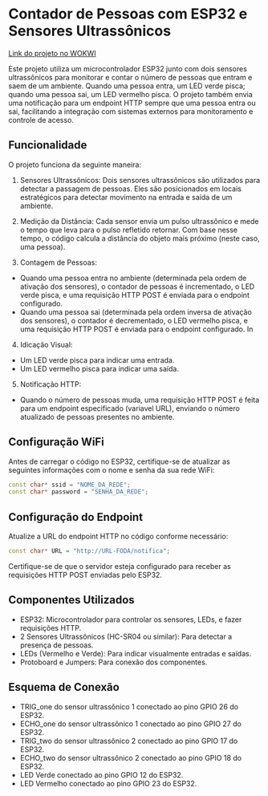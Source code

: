# Contador de Pessoas com ESP32 e Sensores Ultrassônicos

[Link do projeto no WOKWI](https://wokwi.com/projects/407437023017695233)

Este projeto utiliza um microcontrolador ESP32 junto com dois sensores ultrassônicos para monitorar e contar o número de pessoas que entram e saem de um ambiente. Quando uma pessoa entra, um LED verde pisca; quando uma pessoa sai, um LED vermelho pisca. O projeto também envia uma notificação para um endpoint HTTP sempre que uma pessoa entra ou sai, facilitando a integração com sistemas externos para monitoramento e controle de acesso.

## Funcionalidade

O projeto funciona da seguinte maneira:

1. Sensores Ultrassônicos: Dois sensores ultrassônicos são utilizados para detectar a passagem de pessoas. Eles são posicionados em locais estratégicos para detectar movimento na entrada e saída de um ambiente.

2. Medição da Distância: Cada sensor envia um pulso ultrassônico e mede o tempo que leva para o pulso refletido retornar. Com base nesse tempo, o código calcula a distância do objeto mais próximo (neste caso, uma pessoa).

3. Contagem de Pessoas:

- Quando uma pessoa entra no ambiente (determinada pela ordem de ativação dos sensores), o contador de pessoas é incrementado, o LED verde pisca, e uma requisição HTTP POST é enviada para o endpoint configurado.
- Quando uma pessoa sai (determinada pela ordem inversa de ativação dos sensores), o contador é decrementado, o LED vermelho pisca, e uma requisição HTTP POST é enviada para o endpoint configurado.
In

4. Idicação Visual:

- Um LED verde pisca para indicar uma entrada.
- Um LED vermelho pisca para indicar uma saída.

5. Notificação HTTP:

- Quando o número de pessoas muda, uma requisição HTTP POST é feita para um endpoint especificado (variavel URL), enviando o número atualizado de pessoas presentes no ambiente.

## Configuração WiFi

Antes de carregar o código no ESP32, certifique-se de atualizar as seguintes informações com o nome e senha da sua rede WiFi:

```cpp
const char* ssid = "NOME_DA_REDE";
const char* password = "SENHA_DA_REDE";
```

## Configuração do Endpoint

Atualize a URL do endpoint HTTP no código conforme necessário:

```cpp
const char* URL = "http://URL-FODA/notifica";
```

Certifique-se de que o servidor esteja configurado para receber as requisições HTTP POST enviadas pelo ESP32.

## Componentes Utilizados

- ESP32: Microcontrolador para controlar os sensores, LEDs, e fazer requisições HTTP.
-  2 Sensores Ultrassônicos (HC-SR04 ou similar): Para detectar a presença de pessoas.
- LEDs (Vermelho e Verde): Para indicar visualmente entradas e saídas.
- Protoboard e Jumpers: Para conexão dos componentes.

## Esquema de Conexão

- TRIG_one do sensor ultrassônico 1 conectado ao pino GPIO 26 do ESP32.
- ECHO_one do sensor ultrassônico 1 conectado ao pino GPIO 27 do ESP32.
- TRIG_two do sensor ultrassônico 2 conectado ao pino GPIO 17 do ESP32.
- ECHO_two do sensor ultrassônico 2 conectado ao pino GPIO 18 do ESP32.
- LED Verde conectado ao pino GPIO 12 do ESP32.
- LED Vermelho conectado ao pino GPIO 23 do ESP32.


